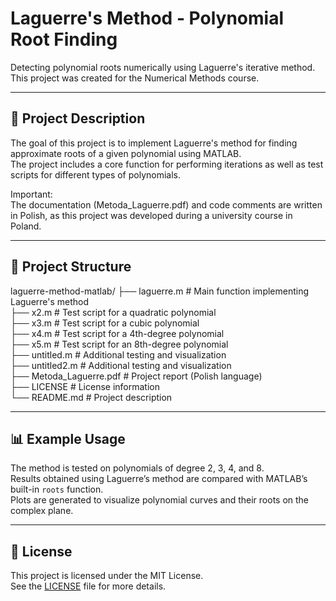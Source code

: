
# Laguerre's Method - Polynomial Root Finding

Detecting polynomial roots numerically using Laguerre's iterative method.  
This project was created for the Numerical Methods course.

---

## 📝 Project Description
The goal of this project is to implement Laguerre's method for finding approximate roots of a given polynomial using MATLAB.  
The project includes a core function for performing iterations as well as test scripts for different types of polynomials.

Important:  
The documentation (Metoda_Laguerre.pdf) and code comments are written in Polish, as this project was developed during a university course in Poland.

---

## 📁 Project Structure
laguerre-method-matlab/
├── laguerre.m             # Main function implementing Laguerre's method  
├── x2.m                   # Test script for a quadratic polynomial  
├── x3.m                   # Test script for a cubic polynomial  
├── x4.m                   # Test script for a 4th-degree polynomial  
├── x5.m                   # Test script for an 8th-degree polynomial  
├── untitled.m             # Additional testing and visualization  
├── untitled2.m            # Additional testing and visualization  
├── Metoda_Laguerre.pdf    # Project report (Polish language)  
├── LICENSE                # License information  
└── README.md              # Project description

---

## 📊 Example Usage
The method is tested on polynomials of degree 2, 3, 4, and 8.  
Results obtained using Laguerre’s method are compared with MATLAB’s built-in `roots` function.  
Plots are generated to visualize polynomial curves and their roots on the complex plane.

---

## 📄 License
This project is licensed under the MIT License.  
See the [LICENSE](LICENSE) file for more details.
